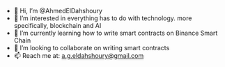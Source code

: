 - 👋 Hi, I’m @AhmedElDahshoury
- 👀 I’m interested in everything has to do with technology. more specifically, blockchain and AI
- 🌱 I’m currently learning how to write smart contracts on Binance Smart Chain
- 💞️ I’m looking to collaborate on writing smart contracts
- 📫 Reach me at: a.g.eldahshoury@gmail.com

<!---
AhmedElDahshoury/AhmedElDahshoury is a ✨ special ✨ repository because its `README.md` (this file) appears on your GitHub profile.
You can click the Preview link to take a look at your changes.
--->
